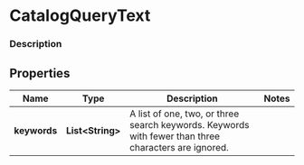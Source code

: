 
# CatalogQueryText

### Description



## Properties
Name | Type | Description | Notes
------------ | ------------- | ------------- | -------------
**keywords** | **List&lt;String&gt;** | A list of one, two, or three search keywords. Keywords with fewer than three characters are ignored. | 



